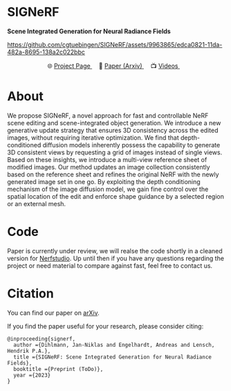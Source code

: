 # SIGNeRF
<p align="left">
  <strong>
    Scene Integrated Generation for Neural Radiance Fields
  </strong>
</p>



https://github.com/cgtuebingen/SIGNeRF/assets/9963865/edca0821-11da-482a-8695-138a2c022bbc




<p align="center">
    <span> 🌐  <a href="https://signerf.jdihlmann.com/"> Project Page </a> </span>&nbsp;&nbsp;&nbsp;
    <span> 📄  <a href="https://arxiv.org/"> Paper (Arxiv) </a> </span>&nbsp;&nbsp;&nbsp;
    <span> 📺  <a href="https://www.youtube.com/playlist?list=PL5y23CB9WmildtW3QyMEi3arXg06zB4ex"> Videos </a> </span>&nbsp;&nbsp;&nbsp;
</p>

# About
We propose SIGNeRF, a novel approach for fast and controllable NeRF scene editing and scene-integrated object generation. We introduce a new generative update strategy that ensures 3D consistency across the edited images, without requiring iterative optimization. We find that depth-conditioned diffusion models inherently possess the capability to generate 3D consistent views by requesting a grid of images instead of single views. Based on these insights, we introduce a multi-view reference sheet of modified images. Our method updates an image collection consistently based on the reference sheet and refines the original NeRF with the newly generated image set in one go. By exploiting the depth conditioning mechanism of the image diffusion model, we gain fine control over the spatial location of the edit and enforce shape guidance by a selected region or an external mesh.


# Code
Paper is currently under review, we will realse the code shortly in a cleaned version for [Nerfstudio](https://docs.nerf.studio/). Up until then if you have any questions regarding the project or need material to compare against fast, feel free to contact us. 


# Citation

You can find our paper on [arXiv](https://arxiv.org/).

If you find the paper useful for your research, please consider citing:

```
@inproceeding{signerf,
  author ={Dihlmann, Jan-Niklas and Engelhardt, Andreas and Lensch, Hendrik P.A.},
  title ={SIGNeRF: Scene Integrated Generation for Neural Radiance Fields},
  booktitle ={Preprint (ToDo)},
  year ={2023}
}
```
